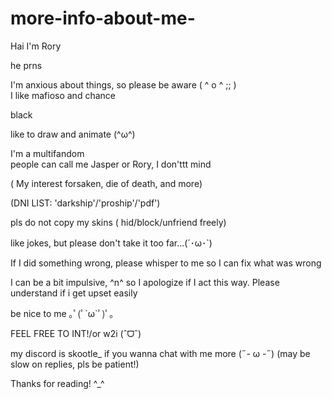 # more-info-about-me-
Hai I'm Rory 

 he prns

I'm  anxious about things,  so please be aware  ( ^ o ^ ;; )  
I like mafioso and chance
 
 black
 
   like to draw and animate (^ω^)

I'm a multifandom  
people can call me Jasper or Rory, I don'ttt mind 

 ( My interest forsaken, die of death, and more) 

 (DNI LIST: 'darkship'/'proship'/'pdf') 
 
pls do not copy my skins ( hid/block/unfriend freely)

 like jokes, but please don't take it  too far...(´･ω･`) 

If I did something wrong, please whisper to me so I can fix  what was wrong 

I can be a bit impulsive, ^n^ so I apologize if I act this way. Please understand if i get upset easily 

 be nice  to me  ｡ﾟ(ﾟ´ω`ﾟ)ﾟ｡

FEEL FREE TO INT!/or w2i (ˆᗜˆ)

my discord is skootle_ if you wanna chat with me more (˶- ω -˶) (may be slow on replies, pls be patient!)

Thanks for reading! ^_^

